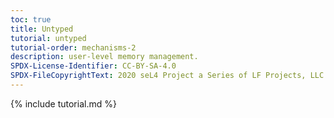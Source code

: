 ```yaml
---
toc: true
title: Untyped
tutorial: untyped
tutorial-order: mechanisms-2
description: user-level memory management.
SPDX-License-Identifier: CC-BY-SA-4.0
SPDX-FileCopyrightText: 2020 seL4 Project a Series of LF Projects, LLC.
---
```

{% include tutorial.md %}
